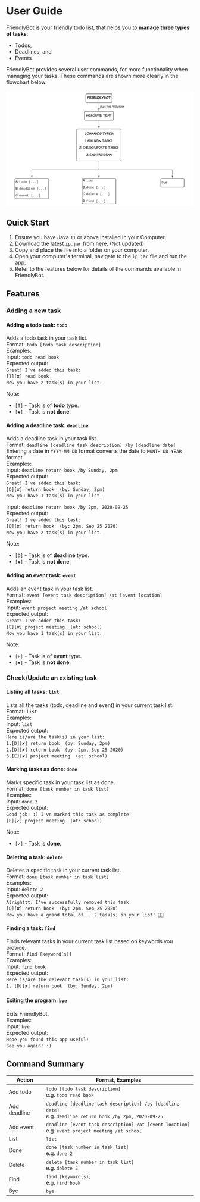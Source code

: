 # User Guide

FriendlyBot is your friendly todo list, that helps you to **manage three types of tasks**:
* Todos,
* Deadlines, and
* Events

FriendlyBot provides several user commands, for more functionality when managing your tasks.
These commands are shown more clearly in the flowchart below.
<br><br>![FriendlyBot Basic Flowchart](https://github.com/elizabethcwt/ip/blob/master/docs/FriendlyBot%20Basic%20Flowchart.png)


## Quick Start
1. Ensure you have Java `11` or above installed in your Computer.
1. Download the latest `ip.jar` from [here](https://github.com/elizabethcwt/ip/releases/tag/A-Jar). (Not updated)
1. Copy and place the file into a folder on your computer.
1. Open your computer's terminal, navigate to the `ip.jar` file and run the app.
1. Refer to the features below for details of the commands available in FriendlyBot.

## Features
### Adding a new task
#### Adding a todo task: `todo`
Adds a todo task in your task list.
<br>Format: `todo [todo task description]`
<br>Examples:
<br>
Input: `todo read book`
<br>Expected output:
<br>`Great! I've added this task:`
<br>`[T][✘] read book`
<br>`Now you have 2 task(s) in your list.`

Note:
* `[T]` - Task is of **todo** type.
* `[✘]` - Task is **not done**.
   
#### Adding a deadline task: `deadline`
Adds a deadline task in your task list.
<br>Format: `deadline [deadline task description] /by [deadline date]`
<br>Entering a date in `YYYY-MM-DD` format converts the date to `MONTH DD YEAR` format.
<br>Examples:
<br>
Input: `deadline return book /by Sunday, 2pm`
<br>Expected output:
<br>`Great! I've added this task:`
<br>`[D][✘] return book  (by: Sunday, 2pm)`
<br>`Now you have 1 task(s) in your list.`
    
Input: `deadline return book /by 2pm, 2020-09-25`
<br>Expected output:
<br>`Great! I've added this task:`
<br>`[D][✘] return book  (by: 2pm, Sep 25 2020)`
<br>`Now you have 2 task(s) in your list.`
  
Note:
* `[D]` - Task is of **deadline** type.
* `[✘]` - Task is **not done**.

#### Adding an event task: `event`
Adds an event task in your task list.
<br>Format: `event [event task description] /at [event location]`
<br>Examples:
<br>
Input: `event project meeting /at school`
<br>Expected output:
<br>`Great! I've added this task:`
<br>`[E][✘] project meeting  (at: school)`
<br>`Now you have 1 task(s) in your list.`

Note:
* `[E]` - Task is of **event** type.
* `[✘]` - Task is **not done**.
   
### Check/Update an existing task
#### Listing all tasks: `list`
Lists all the tasks (todo, deadline and event) in your current task list.
<br>Format: `list`
<br>Examples:
<br>
Input: `list`
<br>Expected output:
<br>`Here is/are the task(s) in your list:`
<br>`1.[D][✘] return book  (by: Sunday, 2pm)`
<br>`2.[D][✘] return book  (by: 2pm, Sep 25 2020)`
<br>`3.[E][✘] project meeting  (at: school)`

#### Marking tasks as done: `done`
Marks specific task in your task list as done.
<br>Format: `done [task number in task list]`
<br>Examples:
<br>
Input: `done 3`
<br>Expected output:
<br>`Good job! :) I've marked this task as complete:`
<br>`[E][✓] project meeting  (at: school)`

Note:
* `[✓]` - Task is **done**.

#### Deleting a task: `delete`
Deletes a specific task in your current task list.
<br>Format: `done [task number in task list]`
<br>Examples:
<br>
Input: `delete 2`
<br>Expected output:
<br>`Alrighttt, I've successfully removed this task:`
<br>`[D][✘] return book  (by: 2pm, Sep 25 2020)`
<br>`Now you have a grand total of... 2 task(s) in your list! 👍🏼`
    
#### Finding a task: `find`
Finds relevant tasks in your current task list based on keywords you provide.
<br>Format: `find [keyword(s)]`
<br>Examples:
<br>
Input: `find book`
<br>Expected output:
<br>`Here is/are the relevant task(s) in your list:`
<br>`1. [D][✘] return book  (by: Sunday, 2pm)`

###
#### Exiting the program: `bye`
Exits FriendlyBot.
<br>Examples:
<br>
Input: `bye`
<br>Expected output:
<br>`Hope you found this app useful! `
<br>`See you again! :)`

## Command Summary
|Action|Format, Examples|
|--------------|----------------|
|Add todo|`todo [todo task description]`<br> e.g. `todo read book`|
|Add deadline|`deadline [deadline task description] /by [deadline date]`<br> e.g. `deadline return book /by 2pm, 2020-09-25`|
|Add event|`deadline [event task description] /at [event location]`<br> e.g. `event project meeting /at school`|
|List|`list`|
|Done|`done [task number in task list]`<br> e.g. `done 2`|
|Delete|`delete [task number in task list]`<br> e.g. `delete 2`|
|Find|`find [keyword(s)]`<br> e.g. `find book`|
|Bye|`bye`|

